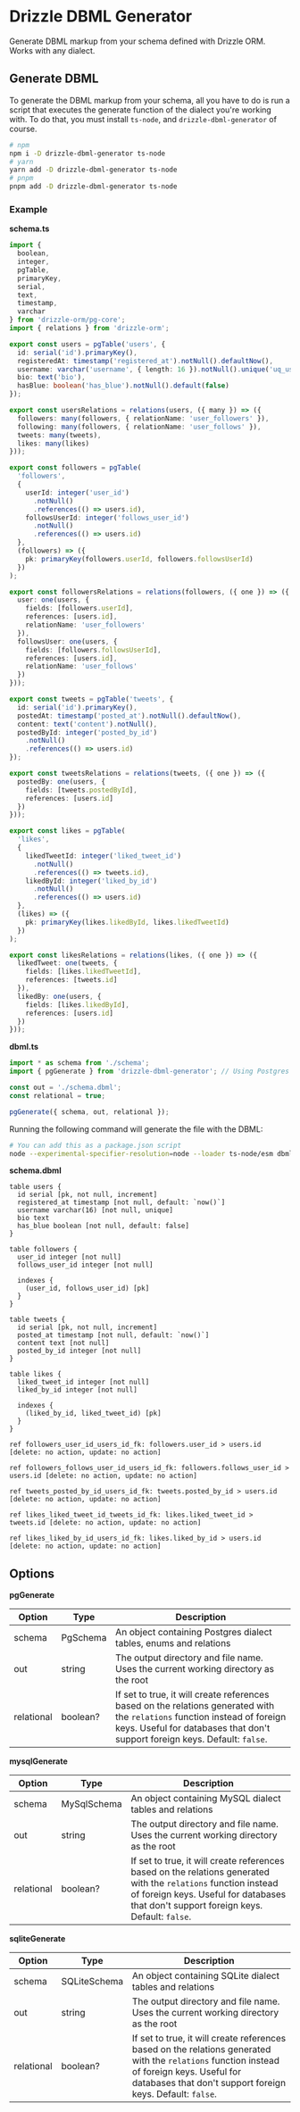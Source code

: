 # Drizzle DBML Generator

Generate DBML markup from your schema defined with Drizzle ORM. Works with any dialect.

## Generate DBML

To generate the DBML markup from your schema, all you have to do is run a script that executes the generate function of the dialect you're working with. To do that, you must install `ts-node`, and `drizzle-dbml-generator` of course.

```bash
# npm
npm i -D drizzle-dbml-generator ts-node
# yarn
yarn add -D drizzle-dbml-generator ts-node
# pnpm
pnpm add -D drizzle-dbml-generator ts-node
```

### Example

**schema.ts**

```ts
import {
  boolean,
  integer,
  pgTable,
  primaryKey,
  serial,
  text,
  timestamp,
  varchar
} from 'drizzle-orm/pg-core';
import { relations } from 'drizzle-orm';

export const users = pgTable('users', {
  id: serial('id').primaryKey(),
  registeredAt: timestamp('registered_at').notNull().defaultNow(),
  username: varchar('username', { length: 16 }).notNull().unique('uq_users_username'),
  bio: text('bio'),
  hasBlue: boolean('has_blue').notNull().default(false)
});

export const usersRelations = relations(users, ({ many }) => ({
  followers: many(followers, { relationName: 'user_followers' }),
  following: many(followers, { relationName: 'user_follows' }),
  tweets: many(tweets),
  likes: many(likes)
}));

export const followers = pgTable(
  'followers',
  {
    userId: integer('user_id')
      .notNull()
      .references(() => users.id),
    followsUserId: integer('follows_user_id')
      .notNull()
      .references(() => users.id)
  },
  (followers) => ({
    pk: primaryKey(followers.userId, followers.followsUserId)
  })
);

export const followersRelations = relations(followers, ({ one }) => ({
  user: one(users, {
    fields: [followers.userId],
    references: [users.id],
    relationName: 'user_followers'
  }),
  followsUser: one(users, {
    fields: [followers.followsUserId],
    references: [users.id],
    relationName: 'user_follows'
  })
}));

export const tweets = pgTable('tweets', {
  id: serial('id').primaryKey(),
  postedAt: timestamp('posted_at').notNull().defaultNow(),
  content: text('content').notNull(),
  postedById: integer('posted_by_id')
    .notNull()
    .references(() => users.id)
});

export const tweetsRelations = relations(tweets, ({ one }) => ({
  postedBy: one(users, {
    fields: [tweets.postedById],
    references: [users.id]
  })
}));

export const likes = pgTable(
  'likes',
  {
    likedTweetId: integer('liked_tweet_id')
      .notNull()
      .references(() => tweets.id),
    likedById: integer('liked_by_id')
      .notNull()
      .references(() => users.id)
  },
  (likes) => ({
    pk: primaryKey(likes.likedById, likes.likedTweetId)
  })
);

export const likesRelations = relations(likes, ({ one }) => ({
  likedTweet: one(tweets, {
    fields: [likes.likedTweetId],
    references: [tweets.id]
  }),
  likedBy: one(users, {
    fields: [likes.likedById],
    references: [users.id]
  })
}));
```

**dbml.ts**

```ts
import * as schema from './schema';
import { pgGenerate } from 'drizzle-dbml-generator'; // Using Postgres for this example

const out = './schema.dbml';
const relational = true;

pgGenerate({ schema, out, relational });
```

Running the following command will generate the file with the DBML:

```bash
# You can add this as a package.json script
node --experimental-specifier-resolution=node --loader ts-node/esm dbml.ts
```

**schema.dbml**

```dbml
table users {
  id serial [pk, not null, increment]
  registered_at timestamp [not null, default: `now()`]
  username varchar(16) [not null, unique]
  bio text
  has_blue boolean [not null, default: false]
}

table followers {
  user_id integer [not null]
  follows_user_id integer [not null]

  indexes {
    (user_id, follows_user_id) [pk]
  }
}

table tweets {
  id serial [pk, not null, increment]
  posted_at timestamp [not null, default: `now()`]
  content text [not null]
  posted_by_id integer [not null]
}

table likes {
  liked_tweet_id integer [not null]
  liked_by_id integer [not null]

  indexes {
    (liked_by_id, liked_tweet_id) [pk]
  }
}

ref followers_user_id_users_id_fk: followers.user_id > users.id [delete: no action, update: no action]

ref followers_follows_user_id_users_id_fk: followers.follows_user_id > users.id [delete: no action, update: no action]

ref tweets_posted_by_id_users_id_fk: tweets.posted_by_id > users.id [delete: no action, update: no action]

ref likes_liked_tweet_id_tweets_id_fk: likes.liked_tweet_id > tweets.id [delete: no action, update: no action]

ref likes_liked_by_id_users_id_fk: likes.liked_by_id > users.id [delete: no action, update: no action]
```

## Options

**pgGenerate**

| Option     | Type     | Description                                                                                                                                                                                               |
| ---------- | -------- | --------------------------------------------------------------------------------------------------------------------------------------------------------------------------------------------------------- |
| schema     | PgSchema | An object containing Postgres dialect tables, enums and relations                                                                                                                                         |
| out        | string   | The output directory and file name. Uses the current working directory as the root                                                                                                                        |
| relational | boolean? | If set to true, it will create references based on the relations generated with the `relations` function instead of foreign keys. Useful for databases that don't support foreign keys. Default: `false`. |

**mysqlGenerate**

| Option     | Type        | Description                                                                                                                                                                                               |
| ---------- | ----------- | --------------------------------------------------------------------------------------------------------------------------------------------------------------------------------------------------------- |
| schema     | MySqlSchema | An object containing MySQL dialect tables and relations                                                                                                                                                   |
| out        | string      | The output directory and file name. Uses the current working directory as the root                                                                                                                        |
| relational | boolean?    | If set to true, it will create references based on the relations generated with the `relations` function instead of foreign keys. Useful for databases that don't support foreign keys. Default: `false`. |

**sqliteGenerate**

| Option     | Type         | Description                                                                                                                                                                                               |
| ---------- | ------------ | --------------------------------------------------------------------------------------------------------------------------------------------------------------------------------------------------------- |
| schema     | SQLiteSchema | An object containing SQLite dialect tables and relations                                                                                                                                                  |
| out        | string       | The output directory and file name. Uses the current working directory as the root                                                                                                                        |
| relational | boolean?     | If set to true, it will create references based on the relations generated with the `relations` function instead of foreign keys. Useful for databases that don't support foreign keys. Default: `false`. |
